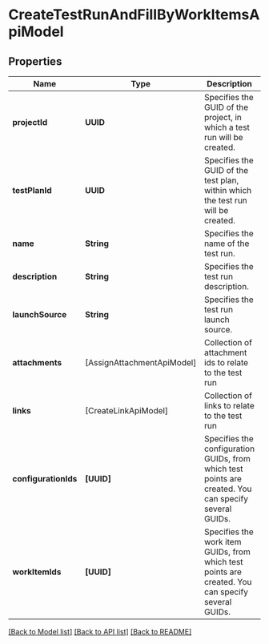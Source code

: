 # CreateTestRunAndFillByWorkItemsApiModel

## Properties
Name | Type | Description | Notes
------------ | ------------- | ------------- | -------------
**projectId** | **UUID** | Specifies the GUID of the project, in which a test run will be created. | 
**testPlanId** | **UUID** | Specifies the GUID of the test plan, within which the test run will be created. | 
**name** | **String** | Specifies the name of the test run. | [optional] 
**description** | **String** | Specifies the test run description. | [optional] 
**launchSource** | **String** | Specifies the test run launch source. | [optional] 
**attachments** | [AssignAttachmentApiModel] | Collection of attachment ids to relate to the test run | [optional] 
**links** | [CreateLinkApiModel] | Collection of links to relate to the test run | [optional] 
**configurationIds** | **[UUID]** | Specifies the configuration GUIDs, from which test points are created. You can specify several GUIDs. | 
**workItemIds** | **[UUID]** | Specifies the work item GUIDs, from which test points are created. You can specify several GUIDs. | 

[[Back to Model list]](../README.md#documentation-for-models) [[Back to API list]](../README.md#documentation-for-api-endpoints) [[Back to README]](../README.md)


